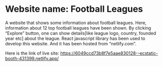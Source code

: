 # Website name: Football Leagues
A website that shows some information about football leagues. Here, information about 12 top football leagues have been shown. By clicking “Explore” button, one can show details[like league logo, country, founded year etc] about the league.
React javascript library has been used to develop this website. And it has been hosted from “netlify.com”.

Here is the link of live site:
https://6049ccd73b8f7e5aae830128--ecstatic-booth-431399.netlify.app/

